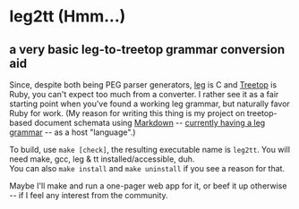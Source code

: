 
leg2tt (Hmm...)
======

a very basic leg-to-treetop grammar conversion aid
--------------------------------------------------

Since, despite both being PEG parser generators, [leg](http://piumarta.com/software/peg/) is C and [Treetop](http://treetop.rubyforge.org/) is Ruby, you can't expect too much from a converter.
I rather see it  as a fair starting point when you've found a working leg grammar, but naturally favor Ruby for work.
(My reason for writing this thing is my project on treetop-based document schemata using [Markdown](http://daringfireball.net/projects/markdown/) -- [currently having a leg grammar](http://github.com/jgm/peg-markdown/) -- as a host "language".)

To build, use `make [check]`, the resulting executable name is `leg2tt`. You will need make, gcc, leg & tt installed/accessible, duh.  
You can also `make install` and `make uninstall` if you see a reason for that.

Maybe I'll make and run a one-pager web app for it, or beef it up otherwise -- if I feel any interest from the community.  

